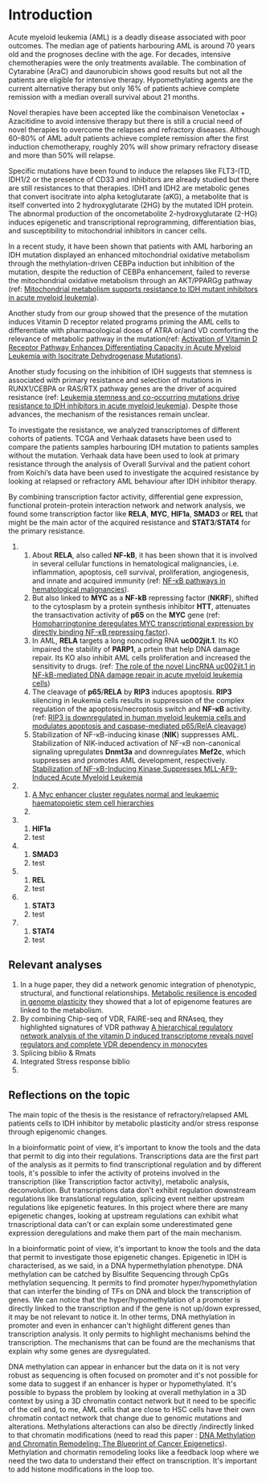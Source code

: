 # Introduction

Acute myeloid leukemia (AML) is a deadly disease associated with poor outcomes. The median age of patients harbouring AML is around 70 years old and the prognoses decline with the age. For decades, intensive chemotherapies were the only treatments available. The combination of Cytarabine (AraC) and daunorubicin shows good results but not all the patients are eligible for intensive therapy. Hypomethylating agents are the current alternative therapy but only 16% of patients achieve complete remission with a median overall survival about 21 months.

Novel therapies have been accepted like the combinaison Venetoclax + Azacitidine to avoid intensive therapy but there is still a crucial need of novel therapies to overcome the relapses and refractory diseases. Although 60–80% of AML adult patients achieve complete remission after the first induction chemotherapy, roughly 20% will show primary refractory disease and more than 50% will relapse.

Specific mutations have been found to induce the relapses like FLT3-ITD, IDH1/2 or the presence of CD33 and inhibitors are already studied but there are still resistances to that therapies. IDH1 and IDH2 are metabolic genes that convert isocitrate into alpha ketoglutarate (aKG), a metabolite that is itself converted into 2 hydroxyglutarate (2HG) by the mutated IDH protein. The abnormal production of the oncometabolite 2-hydroxyglutarate (2-HG) induces epigenetic and transcriptional reprogramming, differentiation bias, and susceptibility to mitochondrial inhibitors in cancer cells.

In a recent study, it have been shown that patients with AML harboring an IDH mutation displayed an enhanced mitochondrial oxidative metabolism through the methylation-driven CEBPa induction but inhibition of the mutation, despite the reduction of CEBPa enhancement, failed to reverse the mitochondrial oxidative metabolism through an AKT/PPARGg pathway (ref: [Mitochondrial metabolism supports resistance to IDH mutant inhibitors in acute myeloid leukemia](https://pubmed.ncbi.nlm.nih.gov/33760042/)).

Another study from our group showed that the presence of the mutation induces Vitamin D receptor related programs priming the AML cells to differentiate with pharmacological doses of ATRA or/and VD comforting the relevance of metabolic pathway in the mutation(ref: [Activation of Vitamin D Receptor Pathway Enhances Differentiating Capacity in Acute Myeloid Leukemia with Isocitrate Dehydrogenase Mutations](https://www.preprints.org/manuscript/202108.0529/v1)).

Another study focusing on the inhibition of IDH suggests that stemness is associated with primary resistance and selection of mutations in RUNX1/CEBPA or RAS/RTX pathway genes are the driver of acquired resistance (ref: [Leukemia stemness and co-occurring mutations drive resistance to IDH inhibitors in acute myeloid leukemia](https://www.nature.com/articles/s41467-021-22874-x)). Despite those advances, the mechanism of the resistances remain unclear.

To investigate the resistance, we analyzed transcriptomes of different cohorts of patients. TCGA and Verhaak datasets have been used to compare the patients samples harbouring IDH mutation to patients samples without the mutation. Verhaak data have been used to look at primary resistance through the analysis of Overall Survival and the patient cohort from Koichi’s data have been used to investigate the acquired resistance by looking at relapsed or refractory AML behaviour after IDH inhibitor therapy.

By combining transcription factor activity, differential gene expression, functional protein-protein interaction network and network analysis, we found some transcription factor like **RELA**, **MYC**, **HIF1a**, **SMAD3** or **REL** that might be the main actor of the acquired resistance and **STAT3**/**STAT4** for the primary resistance.

1.  1. About **RELA**, also called **NF-kB**, it has been shown that it is involved in several cellular functions in hematological malignancies, i.e. inflammation, apoptosis, cell survival, proliferation, angiogenesis, and innate and acquired immunity (ref: [NF-κB pathways in hematological malignancies](https://pubmed.ncbi.nlm.nih.gov/24419302/)).
    2. But also linked to **MYC** as a **NF-kB** repressing factor (**NKRF**), shifted to the cytosplasm by a protein synthesis inhibitor **HTT**, attenuates the transactivation activity of **p65** on the **MYC** gene (ref: [Homoharringtonine deregulates MYC transcriptional expression by directly binding NF-κB repressing factor](https://www.ncbi.nlm.nih.gov/pmc/articles/PMC6369765/)).
    3. In AML, **RELA** targets a long noncoding RNA **uc002jit.1**. Its KO impaired the stability of **PARP1**, a prtein that help DNA damage repair. Its KO also inhibit AML cells proliferation and increased the sensitivity to drugs. (ref: [The role of the novel LincRNA uc002jit.1 in NF-kB-mediated DNA damage repair in acute myeloid leukemia cells](https://www-sciencedirect-com.proxy.insermbiblio.inist.fr/science/article/pii/S0014482720302007))
    4. The cleavage of **p65**/**RELA** by **RIP3** induces apoptosis. **RIP3** silencing in leukemia cells results in suppression of the complex regulation of the apoptosis/necroptosis switch and **NF-κB** activity. (ref: [RIP3 is downregulated in human myeloid leukemia cells and modulates apoptosis and caspase-mediated p65/RelA cleavage](https://www.ncbi.nlm.nih.gov/pmc/articles/PMC4454320/))
    5. Stabilization of NF-κB-inducing kinase (**NIK**) suppresses AML. Stabilization of NIK-induced activation of NF-κB non-canonical signaling upregulates **Dnmt3a** and downregulates **Mef2c**, which suppresses and promotes AML development, respectively. [Stabilization of NF-κB-Inducing Kinase Suppresses MLL-AF9-Induced Acute Myeloid Leukemia](https://pubmed.ncbi.nlm.nih.gov/29320732/)

2.  1. [A Myc enhancer cluster regulates normal and leukaemic haematopoietic stem cell hierarchies](https://drive.google.com/file/d/1Z0EUt4SEl1aKonIxNyraw3rbo27JNyu6/view?usp=sharing)
    2.


3.  1. **HIF1a**
    2. test


4.  1. **SMAD3**
    2. test


5.  1. **REL**
    2. test


6.  1. **STAT3**
    2. test


7.  1. **STAT4**
    2. test


## Relevant analyses

1. In a huge paper, they did a network genomic integration of phenotypic, structural, and functional relationships. [Metabolic resilience is encoded in genome plasticity](https://www.biorxiv.org/content/10.1101/2021.06.25.449953v2) they showed that a lot of epigenome features are linked to the metabolism.
2. By combining Chip-seq of VDR, FAIRE-seq and RNAseq, they highlighted signatures of VDR pathway [A hierarchical regulatory network analysis of the vitamin D induced transcriptome reveals novel regulators and complete VDR dependency in monocytes](https://pubmed.ncbi.nlm.nih.gov/33753848/)
3. Splicing biblio & Rmats
4. Integrated Stress response biblio
5.

## Reflections on the topic

The main topic of the thesis is the resistance of refractory/relapsed AML patients cells to IDH inhibitor by metabolic plasticity and/or stress response through epigenomic changes.

In a bioinformatic point of view, it's important to know the tools and the data that permit to dig into their regulations. Transcriptions data are the first part of the analysis as it permits to find transcriptional regulation and by different tools, it's possible to infer the activity of proteins involved in the transcription (like Transcription factor activity), metabolic analysis, deconvolution. But transcriptions data don't exhibit regulation downstream regulations like translational regulation, splicing event neither upstream regulations like epigenetic features. In this project where there are many epigenetic changes, looking at upstream regulations can exhibit what trnascriptional data can't or can explain some underestimated gene expression deregulations and make them part of the main mechanism.

In a bioinformatic point of view, it's important to know the tools and the data that permit to investigate those epigenetic changes. Epigenetic in IDH is characterised, as we said, in a DNA hypermethylation phenotype. DNA methylation can be catched by Bisulfite Sequencing through CpGs methylation sequencing. It permits to find promoter hyper/hypomethylation that can interfer the binding of TFs on DNA and block the transcription of genes. We can notice that the hyper/hypomethylation of a promoter is directly linked to the transcription and if the gene is not up/down expressed, it may be not relevant to notice it. In other terms, DNA methylation in promoter and even in enhancer can't highlight different genes than transcription analysis. It only permits to highlight mechanisms behind the transcription. The mechanisms that can be found are the mechanisms that explain why some genes are dysregulated.

DNA methylation can appear in enhancer but the data on it is not very robust as sequencing is often focused on promoter and it's not possible for some data to suggest if an enhancer is hyper or hypomethylated. It's possible to bypass the problem by looking at overall methylation in a 3D context by using a 3D chromatin contact network but it need to be specific of the cell and, to me, AML cells that are close to HSC cells have their own chromatin contact network that change due to genomic mutations and alterations. Methylations alteractions can also be directly /indirectly linked to that chromatin modifications (need to read this paper : [DNA Methylation and Chromatin Remodeling: The Blueprint of Cancer Epigenetics](https://www.ncbi.nlm.nih.gov/pmc/articles/PMC4826949/)). Methylation and chormatin remodeling looks like a feedback loop where we need the two data to understand their effect on transcription. It's important to add histone modifications in the loop too.
